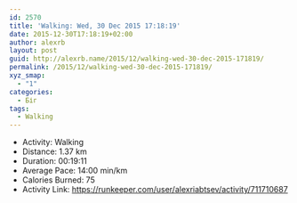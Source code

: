 ```yaml
---
id: 2570
title: 'Walking: Wed, 30 Dec 2015 17:18:19'
date: 2015-12-30T17:18:19+02:00
author: alexrb
layout: post
guid: http://alexrb.name/2015/12/walking-wed-30-dec-2015-171819/
permalink: /2015/12/walking-wed-30-dec-2015-171819/
xyz_smap:
  - "1"
categories:
  - Біг
tags:
  - Walking
---
```

<ul class="rk-list">
  <li class="rk-activity">
    Activity: Walking
  </li>
  <li class="rk-distance">
    Distance: 1.37 km
  </li>
  <li class="rk-duration">
    Duration: 00:19:11
  </li>
  <li class="rk-avg-pace">
    Average Pace: 14:00 min/km
  </li>
  <li class="rk-calories">
    Calories Burned: 75
  </li>
  <li class="rk-activity-link">
    Activity Link: <a href="https://runkeeper.com/user/alexriabtsev/activity/711710687">https://runkeeper.com/user/alexriabtsev/activity/711710687</a>
  </li>
</ul>